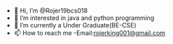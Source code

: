 - 👋 Hi, I’m @Rojer19bcs018
- 👀 I’m interested in java and python programming
- 🌱 I’m currently a Under Graduate(BE-CSE)
- 📫 How to reach me -Email:rojerking001@gmail.com

<!---
Rojer19bcs018/Rojer19bcs018 is a ✨ special ✨ repository because its `README.md` (this file) appears on your GitHub profile.
You can click the Preview link to take a look at your changes.
--->
